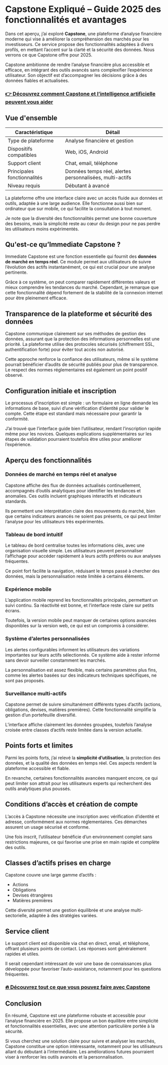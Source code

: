 # Capstone Expliqué – Guide 2025 des fonctionnalités et avantages
   
Dans cet aperçu, j’ai exploré **Capstone**, une plateforme d’analyse financière moderne qui vise à améliorer la compréhension des marchés pour les investisseurs. Ce service propose des fonctionnalités adaptées à divers profils, en mettant l’accent sur la clarté et la sécurité des données. Nous verrons ce que Capstone offre pour 2025.

Capstone ambitionne de rendre l’analyse financière plus accessible et efficace, en intégrant des outils avancés sans complexifier l’expérience utilisateur. Son objectif est d’accompagner les décisions grâce à des données fiables et actualisées.

### [👉 Découvrez comment Capstone et l’intelligence artificielle peuvent vous aider](https://tinyurl.com/2yg2l33y)
## Vue d'ensemble  

| Caractéristique           | Détail                              |
|--------------------------|-----------------------------------|
| Type de plateforme       | Analyse financière et gestion     |
| Dispositifs compatibles  | Web, iOS, Android                 |
| Support client           | Chat, email, téléphone            |
| Principales fonctionnalités | Données temps réel, alertes personnalisées, multi-actifs |
| Niveau requis            | Débutant à avancé                 |

La plateforme offre une interface claire avec un accès fluide aux données et outils, adaptée à une large audience. Elle fonctionne aussi bien sur ordinateur que sur mobile, ce qui facilite la consultation à tout moment.

Je note que la diversité des fonctionnalités permet une bonne couverture des besoins, mais la simplicité reste au cœur du design pour ne pas perdre les utilisateurs moins expérimentés.

## Qu'est-ce qu’Immediate Capstone ?  
Immediate Capstone est une fonction essentielle qui fournit des **données de marché en temps réel**. Ce module permet aux utilisateurs de suivre l’évolution des actifs instantanément, ce qui est crucial pour une analyse pertinente.

Grâce à ce système, on peut comparer rapidement différentes valeurs et mieux comprendre les tendances du marché. Cependant, je remarque que cette fonctionnalité dépend fortement de la stabilité de la connexion internet pour être pleinement efficace.

## Transparence de la plateforme et sécurité des données  
Capstone communique clairement sur ses méthodes de gestion des données, assurant que la protection des informations personnelles est une priorité. La plateforme utilise des protocoles sécurisés (chiffrement SSL, authentification forte) pour éviter tout accès non autorisé.

Cette approche renforce la confiance des utilisateurs, même si le système pourrait bénéficier d’audits de sécurité publiés pour plus de transparence. Le respect des normes réglementaires est également un point positif observé.

## Configuration initiale et inscription  
Le processus d’inscription est simple : un formulaire en ligne demande les informations de base, suivi d’une vérification d’identité pour valider le compte. Cette étape est standard mais nécessaire pour garantir la conformité.

J’ai trouvé que l’interface guide bien l’utilisateur, rendant l’inscription rapide même pour les novices. Quelques explications supplémentaires sur les étapes de validation pourraient toutefois être utiles pour améliorer l’expérience.

## Aperçu des fonctionnalités  
### Données de marché en temps réel et analyse  
Capstone affiche des flux de données actualisés continuellement, accompagnés d’outils analytiques pour identifier les tendances et anomalies. Ces outils incluent graphiques interactifs et indicateurs standards.

Ils permettent une interprétation claire des mouvements du marché, bien que certains indicateurs avancés ne soient pas présents, ce qui peut limiter l’analyse pour les utilisateurs très expérimentés.

### Tableau de bord intuitif  
Le tableau de bord centralise toutes les informations clés, avec une organisation visuelle simple. Les utilisateurs peuvent personnaliser l’affichage pour accéder rapidement à leurs actifs préférés ou aux analyses fréquentes.

Ce point fort facilite la navigation, réduisant le temps passé à chercher des données, mais la personnalisation reste limitée à certains éléments.

### Expérience mobile  
L’application mobile reprend les fonctionnalités principales, permettant un suivi continu. Sa réactivité est bonne, et l’interface reste claire sur petits écrans.

Toutefois, la version mobile peut manquer de certaines options avancées disponibles sur la version web, ce qui est un compromis à considérer.

### Système d’alertes personnalisées  
Les alertes configurables informent les utilisateurs des variations importantes sur leurs actifs sélectionnés. Ce système aide à rester informé sans devoir surveiller constamment les marchés.

La personnalisation est assez flexible, mais certains paramètres plus fins, comme les alertes basées sur des indicateurs techniques spécifiques, ne sont pas proposés.

### Surveillance multi-actifs  
Capstone permet de suivre simultanément différents types d’actifs (actions, obligations, devises, matières premières). Cette fonctionnalité simplifie la gestion d’un portefeuille diversifié.

L’interface affiche clairement les données groupées, toutefois l’analyse croisée entre classes d’actifs reste limitée dans la version actuelle.

## Points forts et limites  
Parmi les points forts, j’ai relevé la **simplicité d’utilisation**, la protection des données, et la qualité des données en temps réel. Ces aspects rendent la plateforme accessible et fiable.

En revanche, certaines fonctionnalités avancées manquent encore, ce qui peut limiter son attrait pour les utilisateurs experts qui recherchent des outils analytiques plus poussés.

## Conditions d’accès et création de compte  
L’accès à Capstone nécessite une inscription avec vérification d’identité et adresse, conformément aux normes réglementaires. Ces démarches assurent un usage sécurisé et conforme.

Une fois inscrit, l’utilisateur bénéficie d’un environnement complet sans restrictions majeures, ce qui favorise une prise en main rapide et complète des outils.

## Classes d’actifs prises en charge  
Capstone couvre une large gamme d’actifs :  
- Actions  
- Obligations  
- Devises étrangères  
- Matières premières  

Cette diversité permet une gestion équilibrée et une analyse multi-sectorielle, adaptée à des stratégies variées.

## Service client  
Le support client est disponible via chat en direct, email, et téléphone, offrant plusieurs points de contact. Les réponses sont généralement rapides et utiles.

Il serait cependant intéressant de voir une base de connaissances plus développée pour favoriser l’auto-assistance, notamment pour les questions fréquentes.

### [🔥 Découvrez tout ce que vous pouvez faire avec Capstone](https://tinyurl.com/2yg2l33y)
## Conclusion  
En résumé, Capstone est une plateforme robuste et accessible pour l’analyse financière en 2025. Elle propose un bon équilibre entre simplicité et fonctionnalités essentielles, avec une attention particulière portée à la sécurité.

Si vous cherchez une solution claire pour suivre et analyser les marchés, Capstone constitue une option intéressante, notamment pour les utilisateurs allant du débutant à l’intermédiaire. Les améliorations futures pourraient viser à renforcer les outils avancés et la personnalisation.
